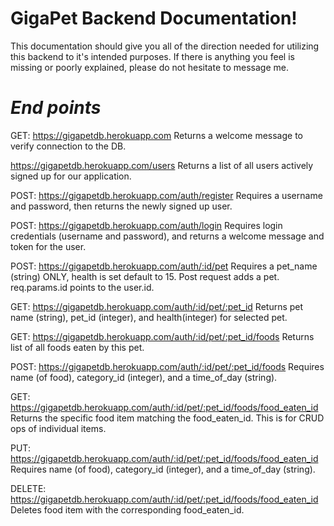 # **GigaPet Backend Documentation!**

This documentation should give you all of the direction needed for utilizing this backend
to it's intended purposes. If there is anything you feel is missing or poorly explained, please do not
hesitate to message me.

# ***End points***


GET: https://gigapetdb.herokuapp.com
Returns a welcome message to verify connection to the DB.


https://gigapetdb.herokuapp.com/users
Returns a list of all users actively signed up for our application.


POST: https://gigapetdb.herokuapp.com/auth/register
Requires a username and password, then returns the newly signed up user.


POST: https://gigapetdb.herokuapp.com/auth/login
Requires login credentials (username and password), and returns a welcome message and token for the user.


POST: https://gigapetdb.herokuapp.com/auth/:id/pet
Requires a pet_name (string) ONLY, health is set default to 15.
Post request adds a pet.
req.params.id points to the user.id.


GET: https://gigapetdb.herokuapp.com/auth/:id/pet/:pet_id
Returns pet name (string), pet_id (integer), and health(integer) for selected pet.


GET: https://gigapetdb.herokuapp.com/auth/:id/pet/:pet_id/foods
Returns list of all foods eaten by this pet.

POST: https://gigapetdb.herokuapp.com/auth/:id/pet/:pet_id/foods
Requires name (of food), category_id (integer), and a time_of_day (string).


GET: https://gigapetdb.herokuapp.com/auth/:id/pet/:pet_id/foods/food_eaten_id
Returns the specific food item matching the food_eaten_id. This is for CRUD ops of individual items.

PUT: https://gigapetdb.herokuapp.com/auth/:id/pet/:pet_id/foods/food_eaten_id
Requires name (of food), category_id (integer), and a time_of_day (string).

DELETE: https://gigapetdb.herokuapp.com/auth/:id/pet/:pet_id/foods/food_eaten_id
Deletes food item with the corresponding food_eaten_id.